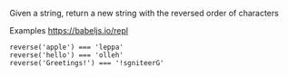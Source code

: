 Given a string, return a new string with the reversed
order of characters

Examples https://babeljs.io/repl

```
reverse('apple') === 'leppa'
reverse('hello') === 'olleh'
reverse('Greetings!') === '!sgniteerG'
```